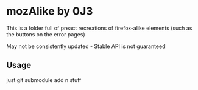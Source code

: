 # mozAlike by 0J3

This is a folder full of preact recreations of firefox-alike elements (such as the buttons on the error pages)

May not be consistently updated - Stable API is not guaranteed

## Usage
just git submodule add n stuff

